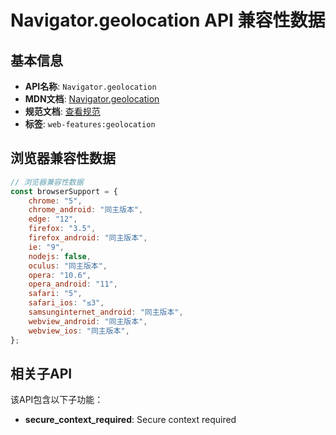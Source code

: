 # Navigator.geolocation API 兼容性数据

## 基本信息

- **API名称**: `Navigator.geolocation`
- **MDN文档**: [Navigator.geolocation](https://developer.mozilla.org/docs/Web/API/Navigator/geolocation)
- **规范文档**: [查看规范](https://w3c.github.io/geolocation/#dom-navigator-geolocation)
- **标签**: `web-features:geolocation`

## 浏览器兼容性数据

```javascript
// 浏览器兼容性数据
const browserSupport = {
    chrome: "5",
    chrome_android: "同主版本",
    edge: "12",
    firefox: "3.5",
    firefox_android: "同主版本",
    ie: "9",
    nodejs: false,
    oculus: "同主版本",
    opera: "10.6",
    opera_android: "11",
    safari: "5",
    safari_ios: "≤3",
    samsunginternet_android: "同主版本",
    webview_android: "同主版本",
    webview_ios: "同主版本",
};

```

## 相关子API

该API包含以下子功能：

- **secure_context_required**: Secure context required


